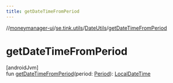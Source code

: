 ```yaml
---
title: getDateTimeFromPeriod
---
```

//[moneymanager-ui](../../../index.html)/[se.tink.utils](../index.html)/[DateUtils](index.html)/[getDateTimeFromPeriod](get-date-time-from-period.html)



# getDateTimeFromPeriod



[androidJvm]\
fun [getDateTimeFromPeriod](get-date-time-from-period.html)(period: [Period](../../com.tink.model.time/-period/index.html)): [LocalDateTime](https://developer.android.com/reference/kotlin/java/time/LocalDateTime.html)




